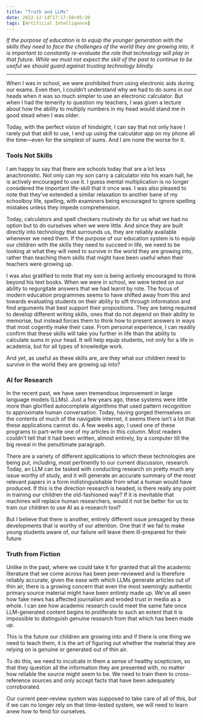 ```yaml
---
title: "Truth and LLMs"
date: 2022-12-14T17:17:58+05:30
tags: [Artificial Intelligence]
---
```

*If the purpose of education is to equip the younger generation with the skills they need to face the challenges of the world they are growing into, it is important to constantly re-evaluate the role that technology will play in that future. While we must not expect the skill of the past to continue to be useful we should guard against trusting technology blindly.*

<!--more-->
---

When I was in school, we were prohibited from using electronic aids during our exams. Even then, I couldn’t understand why we had to do sums in our heads when it was so much simpler to use an electronic calculator. But when I had the temerity to question my teachers, I was given a lecture about how the ability to multiply numbers in my head would stand me in good stead when I was older.

Today, with the perfect vision of hindsight, I can say that not only have I rarely put that skill to use, I end up using the calculator app on my phone all the time—even for the simplest of sums. And I am none the worse for it.

### Tools Not Skills
I am happy to say that there are schools today that are a lot less anachronistic. Not only can my son carry a calculator into his exam hall, he is actively encouraged to use it. I guess mental multiplication is no longer considered the important life-skill that it once was. I was also pleased to note that they’ve extended a similar relaxation to another bane of my schoolboy life, spelling, with examiners being encouraged to ignore spelling mistakes unless they impede comprehension.

Today, calculators and spell checkers routinely do for us what we had no option but to do ourselves when we were little. And since they are built directly into technology that surrounds us, they are reliably available whenever we need them. If the purpose of our education system is to equip our children with the skills they need to succeed in life, we need to be looking at what they will need to survive in the world they are growing into,  rather than teaching them skills that might have been useful when their teachers were growing up.

I was also gratified to note that my son is being actively encouraged to think beyond his text books. When we were in school, we were tested on our ability to regurgitate answers that we had learnt by rote. The focus of modern education programmes seems to have shifted away from this and towards evaluating students on their ability to sift through information and find arguments that best support their propositions. They are being required to develop different writing skills, ones that do not depend on their ability to memorise, but instead forces them to think how to present answers in ways that most cogently make their case. From personal experience, I can readily confirm that these skills will take you further in life than the ability to calculate sums in your head. It will help equip students, not only for a life in academia, but for all types of knowledge work.

And yet, as useful as these skills are, are they what our children need to survive in the world they are growing up into?

### AI for Research
In the recent past, we have seen tremendous improvement in large language models (LLMs). Just a few years ago, these systems were little more than glorified autocomplete algorithms that used pattern recognition to approximate human conversation. Today, having gorged themselves on the contents of much of the navigable internet, it seems there isn’t a lot that these applications cannot do. A few weeks ago, I used one of these programs to part-write one of my articles in this column. Most readers couldn’t tell that it had been written, almost entirely, by a computer till the big reveal in the penultimate paragraph.

There are a variety of different applications to which these technologies are being put, including, most pertinently to our current discussion, research. Today, an LLM can be tasked with conducting research on pretty much any issue worthy of study, and it will generate an accurate summary of the most relevant papers in a form indistinguishable from what a human would have produced. If this is the direction research is headed, is there really any point in training our children the old-fashioned way? If it is inevitable that machines will replace human researchers, would it not be better for us to train our children to use AI as a research tool?

But I believe that there is another, entirely different issue presaged by these developments that is worthy of our attention. One that if we fail to make young students aware of, our failure will leave them ill-prepared for their future.

### Truth from Fiction
Unlike in the past, where we could take it for granted that all the academic literature that we come across has been peer-reviewed and is therefore reliably accurate, given the ease with which LLMs generate articles out of thin air, there is a growing concern that even the most seemingly authentic primary source material might have been entirely made up. We’ve all seen how fake news has affected journalism and eroded trust in media as a whole. I can see how academic research could meet the same fate once LLM-generated content begins to proliferate to such an extent that it is impossible to distinguish genuine research from that which has been made up.

This is the future our children are growing into and if there is one thing we need to teach them, it is the art of figuring out whether the material they are relying on is genuine or generated out of thin air.

To do this, we need to inculcate in them a sense of healthy scepticism, so that they question all the information they are presented with, no matter how reliable the source might seem to be. We need to train them to cross-reference sources and only accept facts that have been adequately corroborated.

Our current peer-review system was supposed to take care of all of this, but if we can no longer rely on that time-tested system, we will need to learn anew how to fend for ourselves.